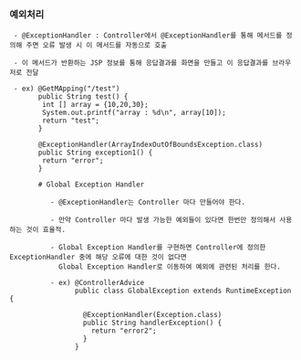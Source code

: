  ### 예외처리
 
     - @ExceptionHandler : Controller에서 @ExceptionHandler를 통해 메서드를 정의해 주면 오류 발생 시 이 메서드를 자동으로 호출
     
     - 이 메서드가 반환하는 JSP 정보를 통해 응답결과를 화면을 만들고 이 응답결과를 브라우저로 전달
     
     - ex) @GetMApping("/test")
           public String test() {
            int [] array = {10,20,30};
            System.out.printf("array : %d\n", array[10]);
            return "test";
           }
           
           @ExceptionHandler(ArrayIndexOutOfBoundsException.class)
           public String exception1() {
            return "error";
           }
           
           # Global Exception Handler
           
              - @ExceptionHandler는 Controller 마다 만들어야 한다.
              
              - 만약 Controller 마다 발생 가능한 예외들이 있다면 한번만 정의해서 사용하는 것이 효율적.
              
              - Global Exception Handler를 구현하면 Controller에 정의한 ExceptionHandler 중에 해당 오류에 대한 것이 없다면
                Global Exception Handler로 이동하여 예외에 관련된 처리를 한다.
                
              - ex) @ControllerAdvice
                    public class GlobalException extends RuntimeException {
                    
                      @ExceptionHandler(Exception.class)
                      public String handlerException() {
                        return "error2";
                      }
                    }
